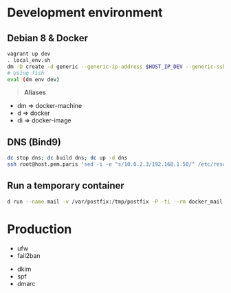 # Development environment
## Debian 8 & Docker
```sh
vagrant up dev
. local_env.sh
dm -D create -d generic --generic-ip-address $HOST_IP_DEV --generic-ssh-user root --generic-ssh-key ~/.ssh/id_rsa  dev
# Using fish
eval (dm env dev)
```

> **Aliases**
  + dm => docker-machine
  + d => docker
  + di => docker-image

## DNS (Bind9)
```sh
dc stop dns; dc build dns; dc up -d dns
ssh root@host.pem.paris 'sed -i -e "s/10.0.2.3/192.168.1.50/" /etc/resolv.conf'
```

## Run a temporary container
```sh
d run --name mail -v /var/postfix:/tmp/postfix -P -ti --rm docker_mail /bin/sh
```

# Production
+ ufw
+ fail2ban
* dkim
* spf
* dmarc
